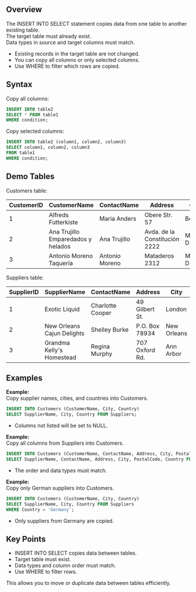## Overview

The INSERT INTO SELECT statement copies data from one table to another existing table.  
The target table must already exist.  
Data types in source and target columns must match.

- Existing records in the target table are not changed.
- You can copy all columns or only selected columns.
- Use WHERE to filter which rows are copied.

## Syntax

Copy all columns:

```sql
INSERT INTO table2
SELECT * FROM table1
WHERE condition;
```

Copy selected columns:

```sql
INSERT INTO table2 (column1, column2, column3)
SELECT column1, column2, column3
FROM table1
WHERE condition;
```

## Demo Tables

Customers table:

| CustomerID | CustomerName                       | ContactName      | Address                | City        | PostalCode | Country  |
|------------|------------------------------------|------------------|------------------------|-------------|------------|----------|
| 1          | Alfreds Futterkiste                | Maria Anders     | Obere Str. 57          | Berlin      | 12209      | Germany  |
| 2          | Ana Trujillo Emparedados y helados | Ana Trujillo     | Avda. de la Constitución 2222 | México D.F. | 05021      | Mexico   |
| 3          | Antonio Moreno Taquería            | Antonio Moreno   | Mataderos 2312         | México D.F. | 05023      | Mexico   |

Suppliers table:

| SupplierID | SupplierName                | ContactName      | Address         | City        | PostalCode | Country |
|------------|-----------------------------|------------------|-----------------|-------------|------------|---------|
| 1          | Exotic Liquid                | Charlotte Cooper | 49 Gilbert St.  | London      | EC1 4SD    | UK      |
| 2          | New Orleans Cajun Delights   | Shelley Burke    | P.O. Box 78934  | New Orleans | 70117      | USA     |
| 3          | Grandma Kelly's Homestead    | Regina Murphy    | 707 Oxford Rd.  | Ann Arbor   | 48104      | USA     |

## Examples

**Example:**  
Copy supplier names, cities, and countries into Customers.

```sql
INSERT INTO Customers (CustomerName, City, Country)
SELECT SupplierName, City, Country FROM Suppliers;
```

- Columns not listed will be set to NULL.

**Example:**  
Copy all columns from Suppliers into Customers.

```sql
INSERT INTO Customers (CustomerName, ContactName, Address, City, PostalCode, Country)
SELECT SupplierName, ContactName, Address, City, PostalCode, Country FROM Suppliers;
```

- The order and data types must match.

**Example:**  
Copy only German suppliers into Customers.

```sql
INSERT INTO Customers (CustomerName, City, Country)
SELECT SupplierName, City, Country FROM Suppliers
WHERE Country = 'Germany';
```

- Only suppliers from Germany are copied.

## Key Points

- INSERT INTO SELECT copies data between tables.
- Target table must exist.
- Data types and column order must match.
- Use WHERE to filter rows.

This allows you to move or duplicate data between tables efficiently.